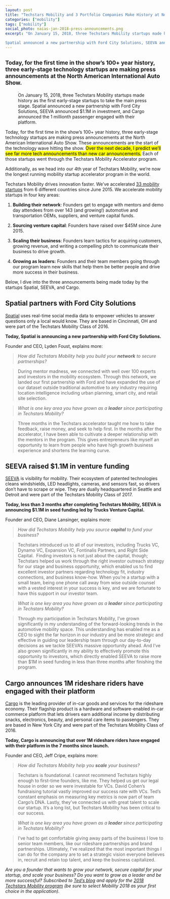 ```yaml
---
layout: post
title: "Techstars Mobility and 3 Portfolio Companies Make History at North American International Auto Show"
categories: ["mobility"]
tags: ["mobility"]
social_photo: naias-jan-2018-press-announcements.png
excerpt: "On January 15, 2018, three Techstars Mobility startups made history as the first early-stage startups to take the main press stage at the North American International Auto Show.

Spatial announced a new partnership with Ford City Solutions, SEEVA announced $1.1M in investment, and Cargo announced the 1 millionth passenger engaged with their platform."
---
```


<h2 class="sub-title"><small>Today, for the first time in the show’s 100+ year history, three early-stage technology startups are making press announcements at the North American International Auto Show.</small></h2>

<figure class="wide">
<img style="border:1px solid #aaaaaa" src="{% asset naias-jan-2018-press-announcements.png @path %}" alt="">
<figcaption>On January 15, 2018, three Techstars Mobility startups made history as the first early-stage startups to take the main press stage. Spatial announced a new partnership with Ford City Solutions, SEEVA announced $1.1M in investment, and Cargo announced the 1 millionth passenger engaged with their platform.</figcaption>
</figure>

Today, for the first time in the show’s 100+ year history, three early-stage technology startups are making press announcements at the North American International Auto Show. These announcements are the start of the technology wave hitting the show. <mark>Over the next decade, I predict we’ll see far more tech announcements than new car announcements.</mark> Each of those startups went through the Techstars Mobility Accelerator program.

Additionally, as we head into our 4th year of Techstars Mobility, we’re now the longest running mobility startup accelerator program in the world.

Techstars Mobility drives innovation faster. We’ve accelerated [33 mobility startups](https://tedserbinski.com/mobility-startups/) from 6 different countries since June 2015. We accelerate mobility startups in four key areas:

1. **Building their network**: Founders get to engage with mentors and demo day attendees from over 143 (and growing!) automotive and transportation OEMs, suppliers, and venture capital funds.

2. **Sourcing venture capital**: Founders have raised over $45M since June 2015.

3. **Scaling their business**: Founders learn tactics for acquiring customers, growing revenue, and writing a compelling pitch to communicate their business to drive growth.

4. **Growing as leaders:** Founders and their team members going through our program learn new skills that help them be better people and drive more success in their business.


Below, I dive into the three announcements being made today by the startups Spatial, SEEVA, and Cargo.

## Spatial partners with Ford City Solutions
[Spatial](http://spatial.ai/) uses real-time social media data to empower vehicles to answer questions only a local would know. They are based in Cincinnati, OH and were part of the Techstars Mobility Class of 2016.

**Today, Spatial is announcing a new partnership with Ford City Solutions.**

Founder and CEO, Lyden Foust, explains more:

> _How did Techstars Mobility help you build your **network** to secure partnerships?_

> During mentor madness, we connected with well over 100 experts and investors in the mobility ecosystem. Through this network, we landed our first partnership with Ford and have expanded the use of our dataset outside traditional automotive to any industry requiring location intelligence including urban planning, smart city, and retail site selection.

> _What is one key area you have grown as a **leader** since participating in Techstars Mobility?_

> Three months in the Techstars accelerator taught me how to take feedback, raise money, and seek to help first. In the months after the accelerator, I have been able to cultivate a deeper relationship with the mentors in the program. This gives entrepreneurs like myself an opportunity to learn from people who have high growth business experience and shortens the learning curve.


## SEEVA raised $1.1M in venture funding
[SEEVA](https://www.seeva.tech/) is visibility for mobility. Their ecosystem of patented technologies cleans windshields, LED headlights, cameras, and sensors fast, so drivers don’t have to scrape or wipe. They are dually headquartered in Seattle and Detroit and were part of the Techstars Mobility Class of 2017.

**Today, less than 3 months after completing Techstars Mobility, SEEVA is announcing $1.1M in seed funding led by Trucks Venture Capital.**


Founder and CEO, Diane Lansinger, explains more:

> _How did Techstars Mobility help you source **capital** to fund your business?_

> Techstars introduced us to all of our investors, including Trucks VC, Dynamo VC, Expansion VC, Fontinalis Partners, and Right Side Capital.  Finding investors is not just about the capital, though; Techstars helped us work through the right investor outreach strategy for our stage and business opportunity, which enabled us to find excellent investor partners regarding technology fit, industry connections, and business know-how. When you’re a startup with a small team, being one phone call away from wise outside counsel with a vested interest in your success is key, and we are fortunate to have this support in our investor team.

> _What is one key area you have grown as a **leader** since participating in Techstars Mobility?_

> Through my participation in Techstars Mobility, I’ve grown significantly in my understanding of the forward-looking trends in the automotive mobility space. This understanding has enabled me as a CEO to sight the far horizon in our industry and be more strategic and effective in guiding our leadership team through our day-to-day decisions as we tackle SEEVA’s massive opportunity ahead. And I’ve also grown significantly in my ability to effectively promote this opportunity to investors, which directly enabled SEEVA to raise more than $1M in seed funding in less than three months after finishing the program.


## Cargo announces 1M rideshare riders have engaged with their platform
[Cargo](https://getcargo.today/) is the leading provider of in-car goods and services for the rideshare economy. Their flagship product is a hardware and software-enabled in-car commerce platform that lets drivers earn additional income by distributing snacks, electronics, beauty, and personal care items to passengers. They are based in New York City and were part of the Techstars Mobility Class of 2016.

**Today, Cargo is announcing that over 1M rideshare riders have engaged with their platform in the 7 months since launch.**

Founder and CEO, Jeff Cripe, explains more:

> _How did Techstars Mobility help you **scale** your business?_

> Techstars is foundational. I cannot recommend Techstars highly enough to first-time founders, like me. They helped us get our legal house in order so we were investable for VCs. David Cohen’s fundraising tutorial vastly improved our success rate with VCs. Ted’s constant emphasis on measuring key metrics is now part of team Cargo’s DNA. Lastly, they’ve connected us with great talent to scale our startup. It’s a long list, but Techstars Mobility has been critical to our success.

> _What is one key area you have grown as a **leader** since participating in Techstars Mobility?_

> I’ve had to get comfortable giving away parts of the business I love to senior team members, like our rideshare partnerships and brand partnerships. Ultimately, I’ve realized that the most important things I can do for the company are to set a strategic vision everyone believes in, recruit and retain top talent, and keep the business capitalized.



_Are you a founder that wants to grow your network, secure capital for your startup, and scale your business? Do you want to grow as a leader and be more successful? Subscribed to [Ted’s blog](https://tedserbinski.com/) and apply for the [2018 Techstars Mobility program](https://apply.techstars.com/) (be sure to select Mobility 2018 as your first choice in the application)._

